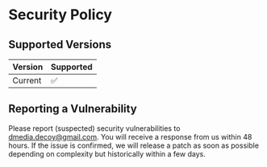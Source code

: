 # Security Policy

## Supported Versions

| Version | Supported          |
| ------- | ------------------ |
| Current | :white_check_mark: |

## Reporting a Vulnerability

Please report (suspected) security vulnerabilities to dmedia.decoy@gmail.com. You will receive a response from us within 48 hours. 
If the issue is confirmed, we will release a patch as soon as possible depending on complexity but historically within a few days.

